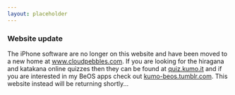 ```yaml
---
layout: placeholder
---
```

### <span>Website update</span>

The iPhone software are no longer on this website and have been moved to a new home at <a href="http://www.cloudpebbles.com">www.cloudpebbles.com</a>. If you are looking for the hiragana and katakana online quizzes then they can be found at <a href="http://quiz.kumo.it">quiz.kumo.it</a> and if you are interested in my BeOS apps check out <a href="http://kumo-beos.tumblr.com">kumo-beos.tumblr.com</a>. This website instead will be returning shortly...
